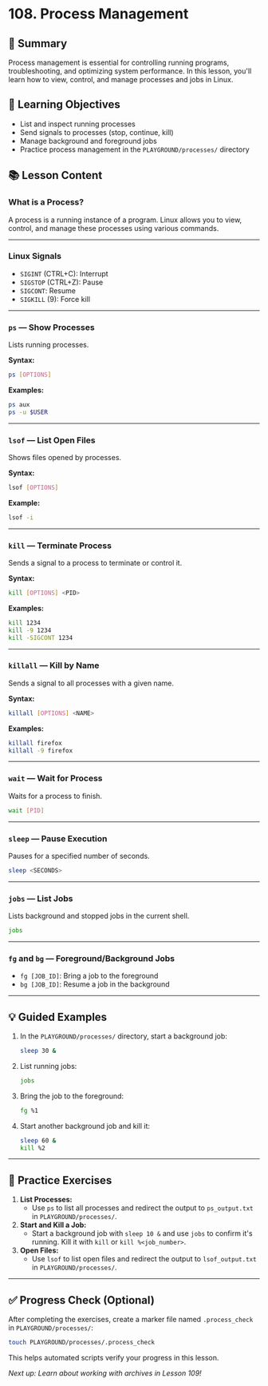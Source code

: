 # 108. Process Management

## 📝 Summary

Process management is essential for controlling running programs, troubleshooting, and optimizing system performance. In this lesson, you'll learn how to view, control, and manage processes and jobs in Linux.

## 🎯 Learning Objectives

- List and inspect running processes
- Send signals to processes (stop, continue, kill)
- Manage background and foreground jobs
- Practice process management in the `PLAYGROUND/processes/` directory

## 📚 Lesson Content

### What is a Process?

A process is a running instance of a program. Linux allows you to view, control, and manage these processes using various commands.

---

### Linux Signals

- `SIGINT` (CTRL+C): Interrupt
- `SIGSTOP` (CTRL+Z): Pause
- `SIGCONT`: Resume
- `SIGKILL` (9): Force kill

---

### `ps` — Show Processes

Lists running processes.

**Syntax:**

```bash
ps [OPTIONS]
```

**Examples:**

```bash
ps aux
ps -u $USER
```

---

### `lsof` — List Open Files

Shows files opened by processes.

**Syntax:**

```bash
lsof [OPTIONS]
```

**Example:**

```bash
lsof -i
```

---

### `kill` — Terminate Process

Sends a signal to a process to terminate or control it.

**Syntax:**

```bash
kill [OPTIONS] <PID>
```

**Examples:**

```bash
kill 1234
kill -9 1234
kill -SIGCONT 1234
```

---

### `killall` — Kill by Name

Sends a signal to all processes with a given name.

**Syntax:**

```bash
killall [OPTIONS] <NAME>
```

**Examples:**

```bash
killall firefox
killall -9 firefox
```

---

### `wait` — Wait for Process

Waits for a process to finish.

```bash
wait [PID]
```

---

### `sleep` — Pause Execution

Pauses for a specified number of seconds.

```bash
sleep <SECONDS>
```

---

### `jobs` — List Jobs

Lists background and stopped jobs in the current shell.

```bash
jobs
```

---

### `fg` and `bg` — Foreground/Background Jobs

- `fg [JOB_ID]`: Bring a job to the foreground
- `bg [JOB_ID]`: Resume a job in the background

---

## 💡 Guided Examples

1. In the `PLAYGROUND/processes/` directory, start a background job:
   ```bash
   sleep 30 &
   ```
2. List running jobs:
   ```bash
   jobs
   ```
3. Bring the job to the foreground:
   ```bash
   fg %1
   ```
4. Start another background job and kill it:
   ```bash
   sleep 60 &
   kill %2
   ```

---

## 🧪 Practice Exercises

1. **List Processes:**
   - Use `ps` to list all processes and redirect the output to `ps_output.txt` in `PLAYGROUND/processes/`.
2. **Start and Kill a Job:**
   - Start a background job with `sleep 10 &` and use `jobs` to confirm it's running. Kill it with `kill` or `kill %<job_number>`.
3. **Open Files:**
   - Use `lsof` to list open files and redirect the output to `lsof_output.txt` in `PLAYGROUND/processes/`.

---

## ✅ Progress Check (Optional)

After completing the exercises, create a marker file named `.process_check` in `PLAYGROUND/processes/`:

```bash
touch PLAYGROUND/processes/.process_check
```

This helps automated scripts verify your progress in this lesson.

_Next up: Learn about working with archives in Lesson 109!_
